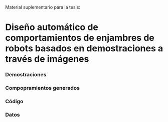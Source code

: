 Material suplementario para la tesis: 
# Diseño automático de comportamientos de enjambres de robots basados en demostraciones a través de imágenes

### Demostraciones 

### Compopramientos generados 

### Código 

### Datos 
